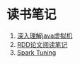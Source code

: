 # 读书笔记

1. [深入理解java虚拟机](https://github.com/zhujunlanguage/-/wiki/%E6%B7%B1%E5%85%A5%E7%90%86%E8%A7%A3java%E8%99%9A%E6%8B%9F%E6%9C%BA)
2. [RDD论文阅读笔记](https://github.com/zhujunlanguage/-/wiki/Resilient-Distributed-Datasets:-A-Fault-Tolerant-Abstraction-for-In-Memory-Cluster-Computing)
3. [Spark Tuning](https://github.com/zhujunlanguage/-/wiki/Spark-Tuning)
